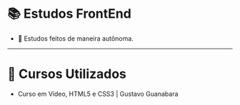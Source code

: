 # 📚 Estudos FrontEnd

- 💼 Estudos feitos de maneira autônoma.

---

# 📄 Cursos Utilizados

- Curso em Vídeo, HTML5 e CSS3 | Gustavo Guanabara
